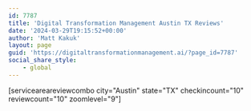 ```yaml
---
id: 7787
title: 'Digital Transformation Management Austin TX Reviews'
date: '2024-03-29T19:15:52+00:00'
author: 'Matt Kakuk'
layout: page
guid: 'https://digitaltransformationmanagement.ai/?page_id=7787'
social_share_style:
    - global
---
```


\[serviceareareviewcombo city="Austin" state="TX" checkincount="10" reviewcount="10" zoomlevel="9"\]